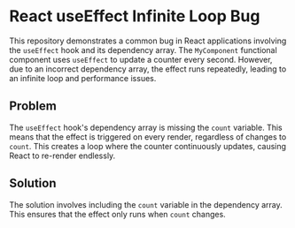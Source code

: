 # React useEffect Infinite Loop Bug

This repository demonstrates a common bug in React applications involving the `useEffect` hook and its dependency array. The `MyComponent` functional component uses `useEffect` to update a counter every second. However, due to an incorrect dependency array, the effect runs repeatedly, leading to an infinite loop and performance issues.

## Problem

The `useEffect` hook's dependency array is missing the `count` variable. This means that the effect is triggered on every render, regardless of changes to `count`. This creates a loop where the counter continuously updates, causing React to re-render endlessly.

## Solution

The solution involves including the `count` variable in the dependency array. This ensures that the effect only runs when `count` changes.